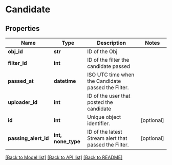 # Candidate

## Properties
Name | Type | Description | Notes
------------ | ------------- | ------------- | -------------
**obj_id** | **str** | ID of the Obj | 
**filter_id** | **int** | ID of the filter the candidate passed | 
**passed_at** | **datetime** | ISO UTC time when the Candidate passed the Filter. | 
**uploader_id** | **int** | ID of the user that posted the candidate | 
**id** | **int** | Unique object identifier. | [optional] 
**passing_alert_id** | **int, none_type** | ID of the latest Stream alert that passed the Filter. | [optional] 

[[Back to Model list]](../README.md#documentation-for-models) [[Back to API list]](../README.md#documentation-for-api-endpoints) [[Back to README]](../README.md)


